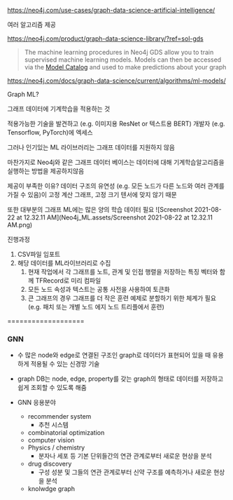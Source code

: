 https://neo4j.com/use-cases/graph-data-science-artificial-intelligence/



여러 알고리즘 제공

https://neo4j.com/product/graph-data-science-library/?ref=sol-gds



> The machine learning procedures in Neo4j GDS allow you to train supervised machine learning models. Models can then be accessed via the [Model Catalog](https://neo4j.com/docs/graph-data-science/current/model-catalog/model-catalog/) and used to make predictions about your graph

https://neo4j.com/docs/graph-data-science/current/algorithms/ml-models/



Graph ML?

그래프 데이터에 기계학습을 적용하는 것 

적용가능한 기술을 발견하고 (e.g. 이미지용 ResNet or 텍스트용 BERT) 개발자 (e.g. Tensorflow, PyTorch)에 엑세스 

그러나 인기있는 ML 라이브러리는 그래프 데이터를 지원하지 않음 

마찬가지로 Neo4j와 같은 그래프 데이터 베이스는 데이터에 대해 기계학습알고리즘을 실행하는 방법을 제공하지않음 

제공이 부족한 이유? 데이터 구조의 유연성 (e.g. 모든 노드가 다른 노드와 여러 관계를 가질 수 있음)이 고정 계산 그래프, 고정 크기 텐서에 맞지 않기 때문 

또한 대부분의 그래프 ML에는 많은 양의 학습 데이터 필요 ![Screenshot 2021-08-22 at 12.32.11 AM](Neo4j_ML.assets/Screenshot 2021-08-22 at 12.32.11 AM.png)

진행과정

1. CSV파일 임포트 
2. 해당 데이터를 ML라이브러리로 수집
   1. 현재 작업에서 각 그래프를 노트, 관계 및 인접 행렬을 저장하는 특징 벡터와 함께 TFRecord로 미리 컴파일 
   2. 모든 노드 속성과 텍스트는 공통 사전을 사용하여 토큰화 
   3. 큰 그래프의 경우 그래프를 더 작은 훈련 예제로 분할하기 위한 체계가 필요 (e.g. 패치 또는 개별 노드 에지 노드 트리플에서 훈련)

===================

### GNN

* 수 많은 node와 edge로 연결된 구조인 graph로 데이터가 표현되어 있을 때 유용하게 적용될 수 있는 신경망 기술 
* graph DB는 node, edge, property를 갖는 graph의 형태로 데이터를 저장하고 쉽게 조회할 수 있도록 해줌

* GNN 응용분야
  * recommender system
    * 추천 시스템
  * combinatorial optimization
  * computer vision
  * Physics / chemistry
    * 분자나 세포 등 기본 단위들간의 연관 관계로부터 새로운 현상을 분석
  * drug discovery
    * 구성 성분 및 그들의 연관 관계로부터 신약 구조를 예측하거나 새로운 현상을 분석 
  * knolwdge graph 